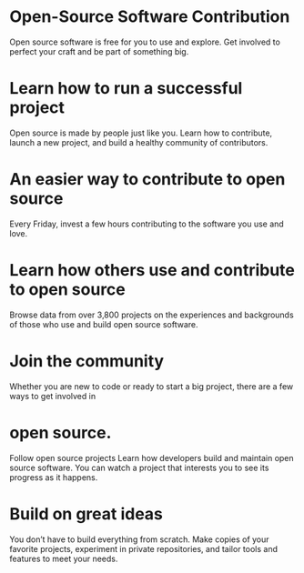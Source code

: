 # Open-Source Software Contribution
Open source software is free for you to use and explore. Get involved to perfect your craft and be part of something big.

# Learn how to run a successful project
Open source is made by people just like you. Learn how to contribute, launch a new project, and build a healthy community of contributors.

# An easier way to contribute to open source
Every Friday, invest a few hours contributing to the software you use and love.


# Learn how others use and contribute to open source
Browse data from over 3,800 projects on the experiences and backgrounds of those who use and build open source software.
# Join the community
Whether you are new to code or ready to start a big project, there are a few ways to get involved in 
 # open source.
Follow open source projects
Learn how developers build and maintain open source software. You can watch a project that interests you to see its progress as it happens.
	
# Build on great ideas
You don’t have to build everything from scratch. Make copies of your favorite projects, experiment in private repositories, and tailor tools and features to meet your needs.